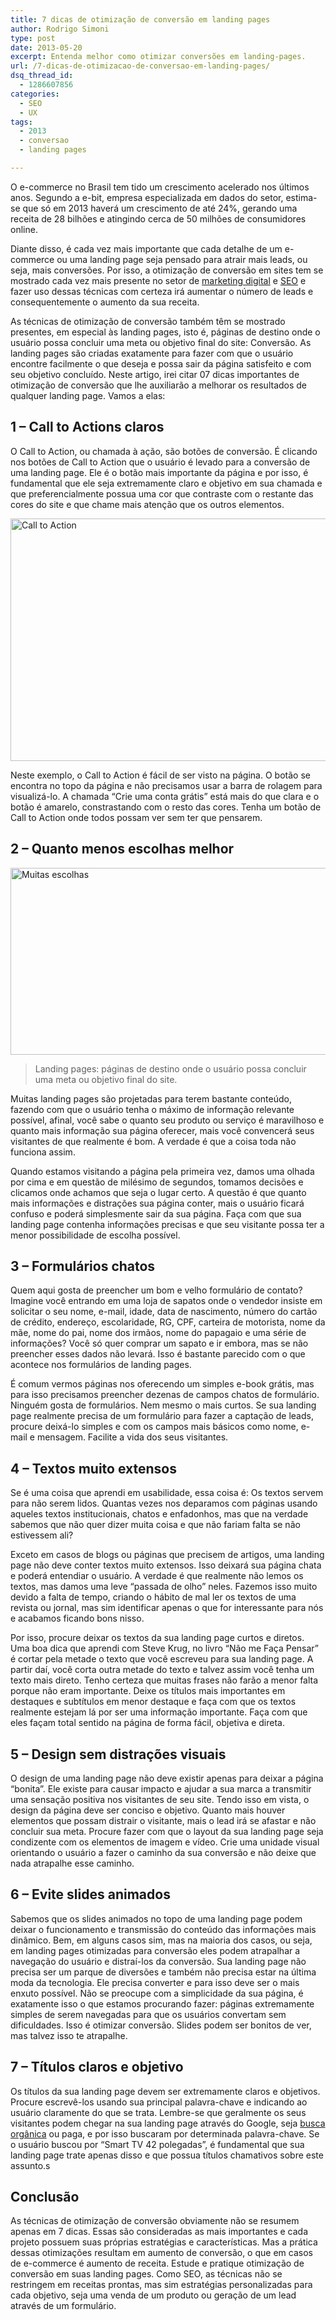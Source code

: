 ```yaml
---
title: 7 dicas de otimização de conversão em landing pages
author: Rodrigo Simoni
type: post
date: 2013-05-20
excerpt: Entenda melhor como otimizar conversões em landing-pages.
url: /7-dicas-de-otimizacao-de-conversao-em-landing-pages/
dsq_thread_id:
  - 1286607856
categories:
  - SEO
  - UX
tags:
  - 2013
  - conversao
  - landing pages

---
```

O e-commerce no Brasil tem tido um crescimento acelerado nos últimos anos. Segundo a e-bit, empresa especializada em dados do setor, estima-se que só em 2013 haverá um crescimento de até 24%, gerando uma receita de 28 bilhões e atingindo cerca de 50 milhões de consumidores online.

Diante disso, é cada vez mais importante que cada detalhe de um e-commerce ou uma landing page seja pensado para atrair mais leads, ou seja, mais conversões. Por isso, a otimização de conversão em sites tem se mostrado cada vez mais presente no setor de [marketing digital][1] e [SEO][2] e fazer uso dessas técnicas com certeza irá aumentar o número de leads e consequentemente o aumento da sua receita.

As técnicas de otimização de conversão também têm se mostrado presentes, em especial às landing pages, isto é, páginas de destino onde o usuário possa concluir uma meta ou objetivo final do site: Conversão. As landing pages são criadas exatamente para fazer com que o usuário encontre facilmente o que deseja e possa sair da página satisfeito e com seu objetivo concluído. Neste artigo, irei citar 07 dicas importantes de otimização de conversão que lhe auxiliarão a melhorar os resultados de qualquer landing page. Vamos a elas:

## 1 – Call to Actions claros

O Call to Action, ou chamada à ação, são botões de conversão. É clicando nos botões de Call to Action que o usuário é levado para a conversão de uma landing page. Ele é o botão mais importante da página e por isso, é fundamental que ele seja extremamente claro e objetivo em sua chamada e que preferencialmente possua uma cor que contraste com o restante das cores do site e que chame mais atenção que os outros elementos.

[<img alt="Call to Action" src="http://www.conversion.com.br/uploads/2013/05/call-to-action.jpg?9d7bd4" width="560" height="388" />][3]

Neste exemplo, o Call to Action é fácil de ser visto na página. O botão se encontra no topo da página e não precisamos usar a barra de rolagem para visualizá-lo. A chamada “Crie uma conta grátis” está mais do que clara e o botão é amarelo, constrastando com o resto das cores. Tenha um botão de Call to Action onde todos possam ver sem ter que pensarem.

## 2 – Quanto menos escolhas melhor

[<img alt="Muitas escolhas" src="http://www.conversion.com.br/uploads/2013/05/muitas-escolhas.jpg?9d7bd4" width="560" height="299" />][4]

> Landing pages: páginas de destino onde o usuário possa concluir uma meta ou objetivo final do site.

Muitas landing pages são projetadas para terem bastante conteúdo, fazendo com que o usuário tenha o máximo de informação relevante possível, afinal, você sabe o quanto seu produto ou serviço é maravilhoso e quanto mais informação sua página oferecer, mais você convencerá seus visitantes de que realmente é bom. A verdade é que a coisa toda não funciona assim.

Quando estamos visitando a página pela primeira vez, damos uma olhada por cima e em questão de milésimo de segundos, tomamos decisões e clicamos onde achamos que seja o lugar certo. A questão é que quanto mais informações e distrações sua página conter, mais o usuário ficará confuso e poderá simplesmente sair da sua página. Faça com que sua landing page contenha informações precisas e que seu visitante possa ter a menor possibilidade de escolha possível.

## 3 – Formulários chatos

Quem aqui gosta de preencher um bom e velho formulário de contato? Imagine você entrando em uma loja de sapatos onde o vendedor insiste em solicitar o seu nome, e-mail, idade, data de nascimento, número do cartão de crédito, endereço, escolaridade, RG, CPF, carteira de motorista, nome da mãe, nome do pai, nome dos irmãos, nome do papagaio e uma série de informações? Você só quer comprar um sapato e ir embora, mas se não preencher esses dados não levará. Isso é bastante parecido com o que acontece nos formulários de landing pages.

É comum vermos páginas nos oferecendo um simples e-book grátis, mas para isso precisamos preencher dezenas de campos chatos de formulário. Ninguém gosta de formulários. Nem mesmo o mais curtos. Se sua landing page realmente precisa de um formulário para fazer a captação de leads, procure deixá-lo simples e com os campos mais básicos como nome, e-mail e mensagem. Facilite a vida dos seus visitantes.

## 4 – Textos muito extensos

Se é uma coisa que aprendi em usabilidade, essa coisa é: Os textos servem para não serem lidos. Quantas vezes nos deparamos com páginas usando aqueles textos institucionais, chatos e enfadonhos, mas que na verdade sabemos que não quer dizer muita coisa e que não fariam falta se não estivessem ali?

Exceto em casos de blogs ou páginas que precisem de artigos, uma landing page não deve conter textos muito extensos. Isso deixará sua página chata e poderá entendiar o usuário. A verdade é que realmente não lemos os textos, mas damos uma leve “passada de olho” neles. Fazemos isso muito devido a falta de tempo, criando o hábito de mal ler os textos de uma revista ou jornal, mas sim identificar apenas o que for interessante para nós e acabamos ficando bons nisso.

Por isso, procure deixar os textos da sua landing page curtos e diretos. Uma boa dica que aprendi com Steve Krug, no livro “Não me Faça Pensar” é cortar pela metade o texto que você escreveu para sua landing page. A partir daí, você corta outra metade do texto e talvez assim você tenha um texto mais direto. Tenho certeza que muitas frases não farão a menor falta porque não eram importante. Deixe os títulos mais importantes em destaques e subtítulos em menor destaque e faça com que os textos realmente estejam lá por ser uma informação importante. Faça com que eles façam total sentido na página de forma fácil, objetiva e direta.

## 5 – Design sem distrações visuais

O design de uma landing page não deve existir apenas para deixar a página “bonita”. Ele existe para causar impacto e ajudar a sua marca a transmitir uma sensação positiva nos visitantes de seu site. Tendo isso em vista, o design da página deve ser conciso e objetivo. Quanto mais houver elementos que possam distrair o visitante, mais o lead irá se afastar e não concluir sua meta. Procure fazer com que o layout da sua landing page seja condizente com os elementos de imagem e vídeo. Crie uma unidade visual orientando o usuário a fazer o caminho da sua conversão e não deixe que nada atrapalhe esse caminho.

## 6 – Evite slides animados

Sabemos que os slides animados no topo de uma landing page podem deixar o funcionamento e transmissão do conteúdo das informações mais dinâmico. Bem, em alguns casos sim, mas na maioria dos casos, ou seja, em landing pages otimizadas para conversão eles podem atrapalhar a navegação do usuário e distraí-los da conversão. Sua landing page não precisa ser um parque de diversões e também não precisa estar na última moda da tecnologia. Ele precisa converter e para isso deve ser o mais enxuto possível. Não se preocupe com a simplicidade da sua página, é exatamente isso o que estamos procurando fazer: páginas extremamente simples de serem navegadas para que os usuários convertam sem dificuldades. Isso é otimizar conversão. Slides podem ser bonitos de ver, mas talvez isso te atrapalhe.

## 7 – Títulos claros e objetivo

Os títulos da sua landing page devem ser extremamente claros e objetivos. Procure escrevê-los usando sua principal palavra-chave e indicando ao usuário claramente do que se trata. Lembre-se que geralmente os seus visitantes podem chegar na sua landing page através do Google, seja [busca orgânica][5] ou paga, e por isso buscaram por determinada palavra-chave. Se o usuário buscou por “Smart TV 42 polegadas”, é fundamental que sua landing page trate apenas disso e que possua títulos chamativos sobre este assunto.s

## Conclusão

As técnicas de otimização de conversão obviamente não se resumem apenas em 7 dicas. Essas são consideradas as mais importantes e cada projeto possuem suas próprias estratégias e características. Mas a prática dessas otimizações resultam em aumento de conversão, o que em casos de e-commerce é aumento de receita. Estude e pratique otimização de conversão em suas landing pages. Como SEO, as técnicas não se restringem em receitas prontas, mas sim estratégias personalizadas para cada objetivo, seja uma venda de um produto ou geração de um lead através de um formulário.

 [1]: http://www.conversion.com.br/marketing-digital/ "marketing digital"
 [2]: http://www.conversion.com.br/otimizacao-de-sites-seo/ "SEO"
 [3]: http://www.conversion.com.br/uploads/2013/05/call-to-action.jpg?9d7bd4
 [4]: http://www.conversion.com.br/uploads/2013/05/muitas-escolhas.jpg?9d7bd4
 [5]: http://www.conversion.com.br/otimizacao-de-sites-seo/busca-organica/ "busca orgânica"